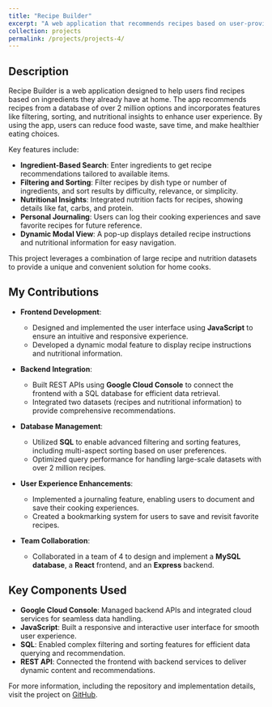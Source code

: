 ```yaml
---
title: "Recipe Builder"
excerpt: "A web application that recommends recipes based on user-provided ingredients, reducing food waste and promoting healthy cooking."
collection: projects
permalink: /projects/projects-4/
---
```



## Description
Recipe Builder is a web application designed to help users find recipes based on ingredients they already have at home. The app recommends recipes from a database of over 2 million options and incorporates features like filtering, sorting, and nutritional insights to enhance user experience. By using the app, users can reduce food waste, save time, and make healthier eating choices.

Key features include:
- **Ingredient-Based Search**: Enter ingredients to get recipe recommendations tailored to available items.
- **Filtering and Sorting**: Filter recipes by dish type or number of ingredients, and sort results by difficulty, relevance, or simplicity.
- **Nutritional Insights**: Integrated nutrition facts for recipes, showing details like fat, carbs, and protein.
- **Personal Journaling**: Users can log their cooking experiences and save favorite recipes for future reference.
- **Dynamic Modal View**: A pop-up displays detailed recipe instructions and nutritional information for easy navigation.

This project leverages a combination of large recipe and nutrition datasets to provide a unique and convenient solution for home cooks.

## My Contributions

- **Frontend Development**:
  - Designed and implemented the user interface using **JavaScript** to ensure an intuitive and responsive experience.
  - Developed a dynamic modal feature to display recipe instructions and nutritional information.

- **Backend Integration**:
  - Built REST APIs using **Google Cloud Console** to connect the frontend with a SQL database for efficient data retrieval.
  - Integrated two datasets (recipes and nutritional information) to provide comprehensive recommendations.

- **Database Management**:
  - Utilized **SQL** to enable advanced filtering and sorting features, including multi-aspect sorting based on user preferences.
  - Optimized query performance for handling large-scale datasets with over 2 million recipes.

- **User Experience Enhancements**:
  - Implemented a journaling feature, enabling users to document and save their cooking experiences.
  - Created a bookmarking system for users to save and revisit favorite recipes.

- **Team Collaboration**:
  - Collaborated in a team of 4 to design and implement a **MySQL database**, a **React** frontend, and an **Express** backend.

## Key Components Used

- **Google Cloud Console**: Managed backend APIs and integrated cloud services for seamless data handling.
- **JavaScript**: Built a responsive and interactive user interface for smooth user experience.
- **SQL**: Enabled complex filtering and sorting features for efficient data querying and recommendation.
- **REST API**: Connected the frontend with backend services to deliver dynamic content and recommendations.



For more information, including the repository and implementation details, visit the project on [GitHub](https://github.com/sbaek21/Recipe-Builder).